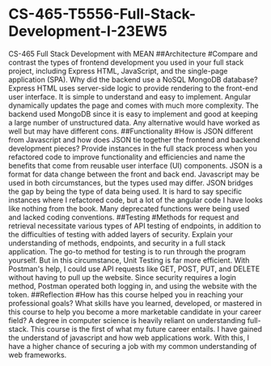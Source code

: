 # CS-465-T5556-Full-Stack-Development-I-23EW5
CS-465 Full Stack Development with MEAN
##Architecture
#Compare and contrast the types of frontend development you used in your full stack project, including Express HTML, JavaScript, and the single-page application (SPA). Why did the backend use a NoSQL MongoDB database?
Express HTML uses server-side logic to provide rendering to the front-end user interface.  It is simple to understand and easy to implement.  Angular dynamically updates the page and comes with much more complexity.
The backend used MongoDB since it is easy to implement and good at keeping a large number of unstructured data.  Any alternative would have worked as well but may have different cons.
##Functionality
#How is JSON different from Javascript and how does JSON tie together the frontend and backend development pieces? Provide instances in the full stack process when you refactored code to improve functionality and efficiencies and name the benefits that come from reusable user interface (UI) components.
JSON is a format for data change between the front and back end.  Javascript may be used in both circumstances, but the types used may differ.  JSON bridges the gap by being the type of data being used.
It is hard to say specific instances where I refactored code, but a lot of the angular code I have looks like nothing from the book.  Many deprecated functions were being used and lacked coding conventions.
##Testing
#Methods for request and retrieval necessitate various types of API testing of endpoints, in addition to the difficulties of testing with added layers of security. Explain your understanding of methods, endpoints, and security in a full stack application.
The go-to method for testing is to run through the program yourself.  But in this circumstance, Unit Testing is far more efficient.  With Postman's help, I could use API requests like GET, POST, PUT, and DELETE without having to pull up the website.  Since security requires a login method, Postman operated both logging in, and using the website with the token.
##Reflection
#How has this course helped you in reaching your professional goals? What skills have you learned, developed, or mastered in this course to help you become a more marketable candidate in your career field?
A degree in computer science is heavily reliant on understanding full-stack.  This course is the first of what my future career entails.  I have gained the understand of javascript and how web applications work.  With this, I have a higher chance of securing a job with my common understanding of web frameworks.
